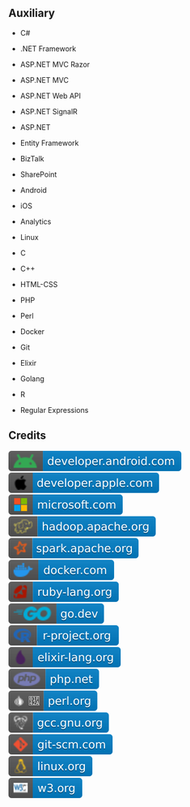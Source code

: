 Auxiliary
---------

- C#

- .NET Framework

- ASP.NET MVC Razor

- ASP.NET MVC

- ASP.NET Web API

- ASP.NET SignalR

- ASP.NET

- Entity Framework

- BizTalk

- SharePoint

- Android

- iOS

- Analytics

- Linux

- C

- C++

- HTML-CSS

- PHP

- Perl

- Docker

- Git

- Elixir

- Golang

- R

- Regular Expressions

Credits
-------
[![image](
Credits/developer.android.com.svg?raw=true)](https://developer.android.com/)  
[![image](
Credits/developer.apple.com.svg?raw=true)](https://developer.apple.com/)  
[![image](
Credits/microsoft.com.svg?raw=true)](https://microsoft.com/)  
[![image](
Credits/hadoop.apache.org.svg?raw=true)](https://hadoop.apache.org/)  
[![image](
Credits/spark.apache.org.svg?raw=true)](https://spark.apache.org/)  
[![image](
Credits/docker.com.svg?raw=true)](https://docker.com/)  
[![image](
Credits/ruby-lang.org.svg?raw=true)](https://ruby-lang.org/)  
[![image](
Credits/go.dev.svg?raw=true)](https://go.dev/)  
[![image](
Credits/r-project.org.svg?raw=true)](https://r-project.org/)  
[![image](
Credits/elixir-lang.org.svg?raw=true)](https://elixir-lang.org/)  
[![image](
Credits/php.net.svg?raw=true)](https://php.net/)  
[![image](
Credits/perl.org.svg?raw=true)](https://perl.org/)  
[![image](
Credits/gcc.gnu.org.svg?raw=true)](https://gcc.gnu.org/)  
[![image](
Credits/git-scm.com.svg?raw=true)](https://git-scm.com/)  
[![image](
Credits/linux.org.svg?raw=true)](https://linux.org/)  
[![image](
Credits/w3.org.svg)](https://w3.org/)
